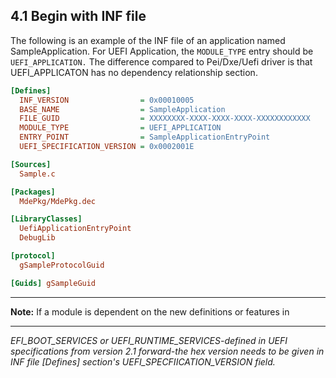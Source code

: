 <!--- @file
  4.1 Begin with INF file

  Copyright (c) 2010-2018, Intel Corporation. All rights reserved.<BR>

  Redistribution and use in source (original document form) and 'compiled'
  forms (converted to PDF, epub, HTML and other formats) with or without
  modification, are permitted provided that the following conditions are met:

  1) Redistributions of source code (original document form) must retain the
     above copyright notice, this list of conditions and the following
     disclaimer as the first lines of this file unmodified.

  2) Redistributions in compiled form (transformed to other DTDs, converted to
     PDF, epub, HTML and other formats) must reproduce the above copyright
     notice, this list of conditions and the following disclaimer in the
     documentation and/or other materials provided with the distribution.

  THIS DOCUMENTATION IS PROVIDED BY TIANOCORE PROJECT "AS IS" AND ANY EXPRESS OR
  IMPLIED WARRANTIES, INCLUDING, BUT NOT LIMITED TO, THE IMPLIED WARRANTIES OF
  MERCHANTABILITY AND FITNESS FOR A PARTICULAR PURPOSE ARE DISCLAIMED. IN NO
  EVENT SHALL TIANOCORE PROJECT  BE LIABLE FOR ANY DIRECT, INDIRECT, INCIDENTAL,
  SPECIAL, EXEMPLARY, OR CONSEQUENTIAL DAMAGES (INCLUDING, BUT NOT LIMITED TO,
  PROCUREMENT OF SUBSTITUTE GOODS OR SERVICES; LOSS OF USE, DATA, OR PROFITS;
  OR BUSINESS INTERRUPTION) HOWEVER CAUSED AND ON ANY THEORY OF LIABILITY,
  WHETHER IN CONTRACT, STRICT LIABILITY, OR TORT (INCLUDING NEGLIGENCE OR
  OTHERWISE) ARISING IN ANY WAY OUT OF THE USE OF THIS DOCUMENTATION, EVEN IF
  ADVISED OF THE POSSIBILITY OF SUCH DAMAGE.

-->

## 4.1 Begin with INF file

The following is an example of the INF file of an application named
SampleApplication. For UEFI Application, the `MODULE_TYPE` entry should be
`UEFI_APPLICATION.` The difference compared to Pei/Dxe/Uefi driver is that
UEFI_APPLICATON has no dependency relationship section.

```ini
[Defines]
  INF_VERSION                = 0x00010005
  BASE_NAME                  = SampleApplication
  FILE_GUID                  = XXXXXXXX-XXXX-XXXX-XXXX-XXXXXXXXXXXX
  MODULE_TYPE                = UEFI_APPLICATION
  ENTRY_POINT                = SampleApplicationEntryPoint
  UEFI_SPECIFICATION_VERSION = 0x0002001E

[Sources]
  Sample.c

[Packages]
  MdePkg/MdePkg.dec

[LibraryClasses]
  UefiApplicationEntryPoint
  DebugLib

[protocol]
  gSampleProtocolGuid

[Guids] gSampleGuid
```

**********
**Note:** If a module is dependent on the new definitions or features in
**********

_EFI_BOOT_SERVICES or UEFI_RUNTIME_SERVICES-defined in UEFI specifications from
version 2.1 forward-the hex version needs to be given in INF file [Defines]
section's UEFI_SPECFIICATION_VERSION field._
